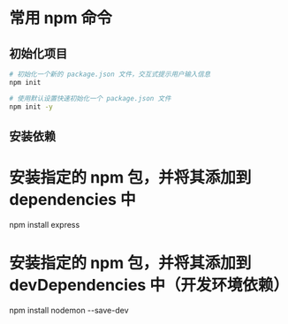 # 常用 npm 命令

## 初始化项目

```bash
# 初始化一个新的 package.json 文件，交互式提示用户输入信息
npm init

# 使用默认设置快速初始化一个 package.json 文件
npm init -y

```

## 安装依赖

# 安装指定的 npm 包，并将其添加到 dependencies 中

npm install express

# 安装指定的 npm 包，并将其添加到 devDependencies 中（开发环境依赖）
npm install nodemon --save-dev
